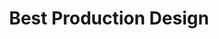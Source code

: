 ---
title: "Best Production Design"
edition: 2019
kind: "technical"
film: OUATIH.md
image: https://m.media-amazon.com/images/M/MV5BNzVhOWRmZGYtNzEwNy00YTQ0LTk1OTctYjA1ZGFjZTVhMTI0XkEyXkFqcGdeQXVyNTE0NDA4MjQ@._V1_.jpg
type: award
weight: 11
---